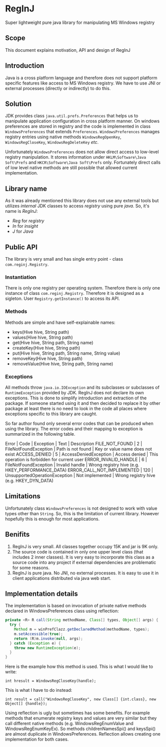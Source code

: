 # RegInJ

Super lightweight pure java library for manipulating MS Windows registry

## Scope

This document explains motivation, API and design of RegInJ

## Introduction

Java is a cross platform language and therefore does not support platform specific features like access to MS Windows registry. 
We have to use JNI or external processes (directly or indirectly) to do this.  


## Solution

JDK provides class `java.util.prefs.Preferences` that helps us to manipulate application configuration in cross platform manner. 
On windows preferences are stored in registry and the code is implemented in class `WindowsPreferences` that extends `Preferences`. 
`WindowsPreferences` manages registry entries using native methods `WindowsRegOpenKey`, `WindowsRegCloseKey`, `WindowsRegDeleteKey` *etc*.

Unfortunately `WindowsPreferences` does not allow direct access to low-level registry manipulation. It stores information under 
`HKLM\Software\Java Soft\Prefs` and `HKCR\Software\Java Soft\Prefs` only. Fortunately direct calls of low level native methods are still 
possible that allowed current implementation. 


## Library name

As it was already mentioned this library does not use any external tools but utilizes *internal* JDK classes to access *registry* using pure *java*.
So, it's name is *RegInJ*:
* *Reg* for *registry*
* *In* for *insight*
* *J* for *Java*


## Public API

The library is very small and has single entry point - class `com.reginj.Registry`.

### Instantiation
There is only one registry per operating system. Therefore there is only one instance of class `com.reginj.Registry`. 
Therefore it is designed as a sigleton. User `Registry.getInstance()` to access its API. 


### Methods

Methods are simple and have self-explainable names:
* keys(Hive hive, String path)
* values(Hive hive, String path)
* get(Hive hive, String path, String name)
* createKey(Hive hive, String path)
* put(Hive hive, String path, String name, String value)
* removeKey(Hive hive, String path)
* removeValue(Hive hive, String path, String name)


### Exceptions

All methods throw `java.io.IOException` and its subclasses or subclasses of `RuntimeException` provided by JDK. RegInJ does not declare its own exceptions. 
This is done to simplify introduction and extraction of the package. If someone started using it and then decided to 
replace it by other package at least there is no need to look in the code all places where exceptions specific to this 
library are caught. 

So far author found only several error codes that can be produced when using the library. The error codes and their mapping 
to exception is summarized in the following table. 

Error 						|	Code	| Exception						| Text				| Description
FILE_NOT_FOUND				|	2		| FileNotFoundException 		| Path is not found	| Key or value name does not exist
ACCESS_DENIED				|	5		| AccessDeniedException 		| Access denied		| This operation is forbidden for current user
ERROR_INVALID_HANDLE		|	6		| FileNotFoundException 		| Invalid handle	| Wrong registry hive (e.g. HKEY_PERFORMANCE_DATA)
ERROR_CALL_NOT_IMPLEMENTED	| 120 		| UnsupportedOperationException | Not implemented 	| Wrong registry hive (e.g. HKEY_DYN_DATA)


## Limitations

Unfortunately class `WindowsPreferences` is not designed to work with value types other than `String`.
So, this is the limitation of current library. However hopefully this is enough for most applications. 


## Benifits

1. RegInJ is very small. All classes together occupy 15K and jar is 9K only. 
2. The source code is contained in only one upper level class (that includes 2 inner classes). 
   It is very easy to incorporate this class as a source code into any project if external dependencies are problematic for some reasons. 
3. RegInJ is pure java. No JNI, no external processes. It is easy to use it in client applications distributed via java web start. 


## Implementation details

The implementation is based on invocation of private native methods declared in WindowsPreferences class using reflection:

```java
private <R> R call(String methodName, Class[] types, Object[] args) {
  try {
	Method m = winPrefClazz.getDeclaredMethod(methodName, types);
	m.setAccessible(true);
	return (R)m.invoke(null, args);
  } catch (Exception e) {
	throw new RuntimeException(e);
  }
}
```


Here is the example how this method is used. This is what I would like to write: 

`int hresult = WindowsRegCloseKey(handle);`

This is what I have to do instead:

`int result = call("WindowsRegCloseKey", new Class[] {int.class}, new Object[] {handle});`

Using reflection is ugly but sometimes has some benefits. For example methods that enumerate registry keys and values are very similar but they call different native methods 
(e.g. WindowsRegEnumValue and WindowsRegEnumKeyEx). So methods childrenNamesSpi() and keysSpi() are almost duplicate in WindowsPreferences. 
Reflection allows creating one implementation for both cases.

